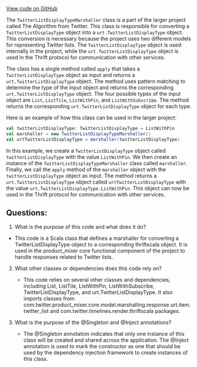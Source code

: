[View code on GitHub](https://github.com/misbahsy/the-algorithm/product-mixer/core/src/main/scala/com/twitter/product_mixer/core/functional_component/marshaller/response/urt/item/twitter_list/TwitterListDisplayTypeMarshaller.scala)

The `TwitterListDisplayTypeMarshaller` class is a part of the larger project called The Algorithm from Twitter. This class is responsible for converting a `TwitterListDisplayType` object into a `urt.TwitterListDisplayType` object. This conversion is necessary because the project uses two different models for representing Twitter lists. The `TwitterListDisplayType` object is used internally in the project, while the `urt.TwitterListDisplayType` object is used in the Thrift protocol for communication with other services.

The class has a single method called `apply` that takes a `TwitterListDisplayType` object as input and returns a `urt.TwitterListDisplayType` object. The method uses pattern matching to determine the type of the input object and returns the corresponding `urt.TwitterListDisplayType` object. The four possible types of the input object are `List`, `ListTile`, `ListWithPin`, and `ListWithSubscribe`. The method returns the corresponding `urt.TwitterListDisplayType` object for each type.

Here is an example of how this class can be used in the larger project:

```scala
val twitterListDisplayType: TwitterListDisplayType = ListWithPin
val marshaller = new TwitterListDisplayTypeMarshaller()
val urtTwitterListDisplayType = marshaller(twitterListDisplayType)
```

In this example, we create a `TwitterListDisplayType` object called `twitterListDisplayType` with the value `ListWithPin`. We then create an instance of the `TwitterListDisplayTypeMarshaller` class called `marshaller`. Finally, we call the `apply` method of the `marshaller` object with the `twitterListDisplayType` object as input. The method returns a `urt.TwitterListDisplayType` object called `urtTwitterListDisplayType` with the value `urt.TwitterListDisplayType.ListWithPin`. This object can now be used in the Thrift protocol for communication with other services.
## Questions: 
 1. What is the purpose of this code and what does it do?
   - This code is a Scala class that defines a marshaller for converting a TwitterListDisplayType object to a corresponding thriftscala object. It is used in the product_mixer core functional component of the project to handle responses related to Twitter lists.
   
2. What other classes or dependencies does this code rely on?
   - This code relies on several other classes and dependencies, including List, ListTile, ListWithPin, ListWithSubscribe, TwitterListDisplayType, and urt.TwitterListDisplayType. It also imports classes from com.twitter.product_mixer.core.model.marshalling.response.urt.item.twitter_list and com.twitter.timelines.render.thriftscala packages.
   
3. What is the purpose of the @Singleton and @Inject annotations?
   - The @Singleton annotation indicates that only one instance of this class will be created and shared across the application. The @Inject annotation is used to mark the constructor as one that should be used by the dependency injection framework to create instances of this class.